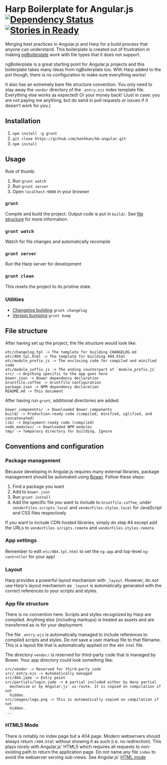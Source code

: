 # Harp Boilerplate for Angular.js <br/>[![Dependency Status](https://david-dm.org/kenhkan/hb-angular.png)](https://david-dm.org/kenhkan/hb-angular) [![Stories in Ready](https://badge.waffle.io/kenhkan/hb-angular.png)](http://waffle.io/kenhkan/hb-angular)

Merging best practices in Angular.js and Harp for a build process that anyone
can understand. This boilerplate is created out of frustration in making
[ngBoilerplate](https://github.com/ngbp/ng-boilerplate) work with file types
that it does not support.

ngBoilerplate is a great starting point for Angular.js projects and this
boilerplate takes many ideas from ngBoilerplate too. With Harp added to the pot
though, there is no configuration to make sure everything works!

It also has an extremely bare file structure convention. You only need to stay
away the `vendor` directory of the `_entry.ejs` index template file. Everything
else works as expected! Or your money back! (Just in case: you are not paying
me anything, but do send in pull requests or issues if it doesn't work for you.)


## Installation

1. `npm install -g grunt`
2. `git clone https://github.com/kenhkan/hb-angular.git`
3. `npm install`


## Usage

Rule of thumb:

1. Run `grunt watch`
2. Run `grunt server`
3. Open `localhost:9000` in your browser

### `grunt`

Compile and build the project. Output code is put in `build/`. See [file
structure](#file-structure) for more information.

### `grunt watch`

Watch for file changes and automatically recompile

### `grunt server`

Run the Harp server for development

### `grunt clean`

This resets the project to its pristine state.

### Utilities

* [Changelog building](https://github.com/btford/grunt-conventional-changelog) `grunt changelog`
* [Version bumping](https://github.com/vojtajina/grunt-bump) `grunt bump`


## File structure

After having set up the project, the file structure would look like:

    etc/changelog.tpl -> The template for building CHANGELOG.md
    etc/404.tpl.html -> The template for building 404.html
    etc/module_prefix.js -> The enclosing code for compiled and minified code
    etc/module_suffix.js -> The ending counterpart of `module_prefix.js`
    src/ -> Anything specific to the app goes here
    bower.json -> Bower dependency declaration
    Gruntfile.coffee -> Gruntfile configuration
    package.json -> NPM dependency declaration
    README.md -> This document

After having run `grunt`, additional directories are added:

    bower_compoennts/ -> Downloaded Bower components
    build/ -> Production-ready code (compiled, minified, uglified, and concatenated)
    lib/ -> Deployment-ready code (compiled)
    node_modules/ -> Downloaded NPM modules
    tmp/ -> Temporary directory for building. Ignore


## Conventions and configuration

### Package management

Because developing in Angular.js requires many external libraries, package
management should be automated using [Bower](http://bower.io/). Follow these steps:

1. Find a package you want
2. Add to `bower.json`
3. Run `grunt install`
4. Add the specific file you want to include to `Gruntfile.coffee`, under
`vendorFiles.scripts.local` and `vendorFiles.styles.local` for JavaScript and
CSS files respectively

If you want to include CDN-hosted libraries, simply do step #4 except add the
URLs to `vendorFiles.scripts.remote` and `vendorFiles.styles.remote`.

### App settings

Remember to edit `etc/404.tpl.html` to set the `ng-app` and top-level
`ng-controller` for your app!

### Layout

Harp provides a powerful layout mechanism with `_layout`. However, do *not* use
Harp's layout mechanism as `_layout` is automatically generated with the
correct references to your scripts and styles.

### App file structure

There is no convention here. Scripts and styles recognized by Harp are
compiled. Anything else (including markups) is treated as assets and are
transferred as-is for your deployment.

The file `_entry.ejs` is automatically managed to include references to
compiled scripts and styles. Do *not* save a user markup file to that filename.
This is a layout file that is automatically applied on the `404.html` file.

The directory `vendor/` is reserved for third-party code that is managed by
Bower. Your app directory could look something like:

    src/vendor -> Reserved for third-party code
    src/_entry.ejs -> Automatically managed
    src/404.jade -> Entry point
    src/partials/login.jade -> A partial included either by Harp partial
      mechanism or by Angular.js' ui-route. It is copied on compilation if not
      hidden.
    src/images/logo.png -> This is automatically copied on compilation if not
      hidden.
    ...

### HTML5 Mode

There is notably no index page but a 404 page. Modern webservers should always
return `/404.html` without showing it as such (i.e. no redirection). This plays
nicely with Angular.js' HTML5 which requires all requests to non-existing path
to return the application page. Do not name any file `index` to avoid the
webserver serving sub-views. See Angular.js' [HTML
mode](http://docs.angularjs.org/guide/dev_guide.services.$location)
